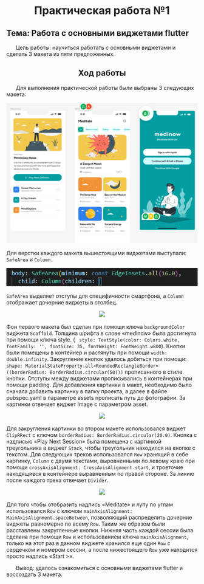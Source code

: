 <h1 align="center">Практическая работа №1</h1>

## Тема: Работа с основными виджетами flutter

<p style="text-indent: 25px;">Цель работы: научиться работать с основными виджетами и сделать 3 макета из пяти предложенных.

<h2 align="center">Ход работы</h2>
<p style="text-indent: 25px;">Для выполнения практической работы были выбраны 3 следующих макета:

<p align="center">
  <img src="assets/images/AllMakets.png" />
</p>

Для верстки каждого макета вышестоящими виджетами выступали: ```SafeArea``` и ```Column```.

<p align="center">
  <img src="assets/images/SafeAreaColumn.png" />
</p>

```SafeArea``` выделяет отступы для специфичности смартфона, а ```Column``` отображает дочерние виджеты в столбец.

<p align="center">
  <img src="assets/images/FirstMaket.png" />
</p>

Фон первого макета был сделан при помощи ключа ```backgroundColor``` виджета ```Scaffold```. Толщина шрифта в слове «medinow» была достигнута при помощи ключа style. ( ``` style: TextStyle(color: Colors.white, fontFamily: '', fontSize: 35, fontWeight: FontWeight.w800```). Кнопки были помещены в контейнер и растянуты при помощи ```width: double.infinity```. Закругление кнопок удалось добиться при помощи:
 ```shape: MaterialStateProperty.all<RoundedRectangleBorder>((borderRadius: BorderRadius.circular(50)))``` прописанного в стиле кнопки. Отступы между виджетами прописывались в контейнерах при помощи padding. Для добавления картинки в макет, необходимо было сначала добавить картинку в папку проекта, а далее в файле pubspec.yaml в параметре assets прописать путь до фотографии. За картинки отвечает виджет Image с параметром asset.

 <p align="center">
  <img src="assets/images/SecondMaket.png" />
</p>

Для закругления картинки во втором макете использовался виджет ```ClipRRect``` с ключом ```borderRadius: BorderRadius.circular(20.0)```. Кнопка с надписью «Play Next Session» была помещена с картинкой треугольника в виджет ```Stack```, чтобы треугольник находился на кнопке с текстом. Для следующих треков использовался ```Row``` хранящий в себе картинку, ```Column``` с двумя текстами, выровненными по левому краю при помощи ```crossAxisAlignment: CrossAxisAlignment.start```, и троеточие находящиеся в контейнере выравненным по правой стороне. За линию после каждого трека отвечает ```Divider```.

 <p align="center">
  <img src="assets/images/ThirdMaket.png" />
</p>

 Для того чтобы отобразить надпись «Meditate» и лупу по углам использовался ```Row``` с ключом
 ```mainAxisAlignment: MainAxisAlignment.spaceBetween```, позволяющий распределить дочерние виджеты равномерно по всему ```Row```. Таким же образом были расставлены закругленные кнопки. Нижняя часть каждой сессии была сделана при помощи ```Row``` и использованием ключа ```mainAxisAlignment```, только на этот раз в данном виджете хранился еще один ```Row``` с сердечком и номером сессии, а после нижестоящего ```Row``` уже находится просто надпись «Start >».

<p style="text-indent: 25px;">Вывод: удалось ознакомиться с основными виджетами flutter и воссоздать 3 макета.
